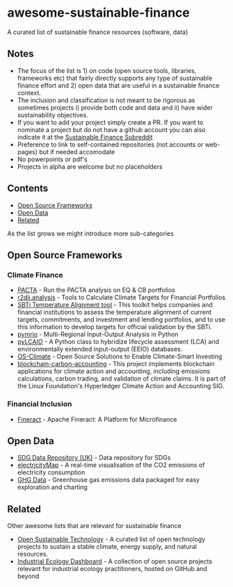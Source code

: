 # awesome-sustainable-finance
A curated list of sustainable finance resources (software, data)

## Notes
- The focus of the list is 1) on code (open source tools, libraries, frameworks etc) that fairly directly supports any type of sustainable finance effort and 2) open data that are useful in a sustainable finance context. 
- The inclusion and classification is not meant to be rigorous as sometimes projects i) provide both code and data and ii) have wider sustainability objectives. 
- If you want to add your project simply create a PR. If you want to nominate a project but do not have a github account you can also indicate it at the [Sustainable Finance Subreddit](https://www.reddit.com/r/sustainableFinance/)
- Preference to link to self-contained repositories (not accounts or web-pages) but if needed accomodate
- No powerpoints or pdf's
- Projects in alpha are welcome but no placeholders

## Contents

- [Open Source Frameworks](#open-source-frameworks)
- [Open Data](#open-data)
- [Related](#related)

As the list grows we might introduce more sub-categories

## Open Source Frameworks

### Climate Finance

- [PACTA](https://github.com/2DegreesInvesting/PACTA_analysis) - Run the PACTA analysis on EQ & CB portfolios
- [r2dii.analysis](https://github.com/2DegreesInvesting/r2dii.analysis) - Tools to Calculate Climate Targets for Financial Portfolios 
- [SBTi Temperature Alignment tool](https://github.com/ScienceBasedTargets/SBTi-finance-tool) - This toolkit helps companies and financial institutions to assess the temperature alignment of current targets, commitments, and investment and lending portfolios, and to use this information to develop targets for official validation by the SBTi.
- [pymrio](https://github.com/konstantinstadler/pymrio) - Multi-Regional Input-Output Analysis in Python
- [pyLCAIO](https://github.com/MaximeAgez/pylcaio) - A Python class to hybridize lifecycle assessment (LCA) and environmentally extended input-output (EEIO) databases.
- [OS-Climate](https://github.com/os-climate) - Open Source Solutions to Enable Climate-Smart Investing
- [blockchain-carbon-accounting](https://github.com/hyperledger-labs/blockchain-carbon-accounting) - This project implements blockchain applications for climate action and accounting, including emissions calculations, carbon trading, and validation of climate claims. It is part of the Linux Foundation's Hyperledger Climate Action and Accounting SIG. 

### Financial Inclusion

- [Fineract](https://github.com/apache/fineract/) - Apache Fineract: A Platform for Microfinance


## Open Data

- [SDG Data Repository (UK)](https://github.com/ONSdigital/sdg-data) - Data repository for SDGs 
- [electricityMap](https://github.com/electricitymap/electricitymap-contrib) - A real-time visualisation of the CO2 emissions of electricity consumption 
- [GHG Data](https://github.com/sphericalpm/ghgdata) - Greenhouse gas emissions data packaged for easy exploration and charting 

## Related

Other awesome lists that are relevant for sustainable finance

- [Open Sustainable Technology](https://github.com/protontypes/open-sustainable-technology#carbon-intensity-and-accounting) - A curated list of open technology projects to sustain a stable climate, energy supply, and natural resources. 
- [Industrial Ecology Dashboard](https://github.com/IndEcol/Dashboard) - A collection of open source projects relevant for industrial ecology practitioners, hosted on GitHub and beyond
